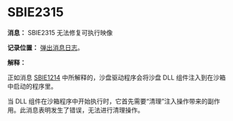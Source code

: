 # SBIE2315

**消息：** SBIE2315 无法修复可执行映像

**记录位置：** [弹出消息日志](PopupMessageLog.md)。

**解释：**

正如消息 [SBIE1214](SBIE1214.md) 中所解释的，沙盘驱动程序会将沙盘 DLL 组件注入到在沙箱中启动的程序里。

当 DLL 组件在沙箱程序中开始执行时，它首先需要“清理”注入操作带来的副作用。此消息表明发生了错误，无法进行清理操作。
